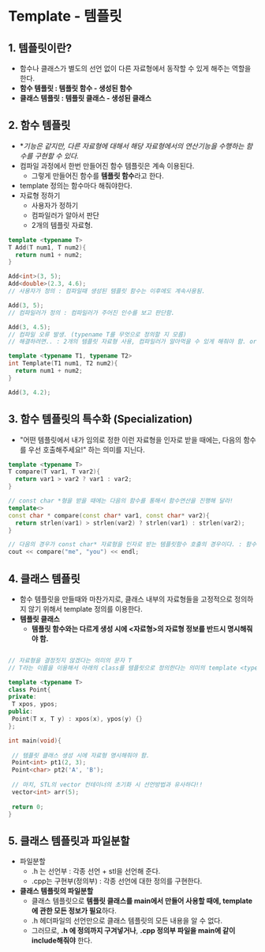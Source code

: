 # Template - 템플릿

## 1.  템플릿이란?
  - 함수나 클래스가 별도의 선언 없이 다른 자료형에서 동작할 수 있게 해주는 역할을 한다.
  - **함수 템플릿 : 템플릿 함수 - 생성된 함수**
  - **클래스 템플릿 : 템플릿 클래스 - 생성된 클래스**

## 2. 함수 템플릿
  - **기능은 같지만, 다른 자료형에 대해서 해당 자료형에서의 연산기능을 수행하는 함수를 구현할 수 있다.*
  - 컴파일 과정에서 한번 만들어진 함수 템플릿은 계속 이용된다.
    - 그렇게 만들어진 함수를 **템플릿 함수**라고 한다.
  - template 정의는 함수마다 해줘야한다.
  - 자료형 정하기
    - 사용자가 정하기
    - 컴파일러가 알아서 판단
    - 2개의 템플릿 자료형.
```cpp
template <typename T>
T Add(T num1, T num2){
  return num1 + num2;
}

Add<int>(3, 5);
Add<double>(2.3, 4.6);
// 사용자가 정의 : 컴파일때 생성된 템플릿 함수는 이후에도 계속사용됨.

Add(3, 5);
// 컴파일러가 정의 : 컴파일러가 주어진 인수를 보고 판단함.

Add(3, 4.5);
// 컴파일 오류 발생. (typename T를 무엇으로 정의할 지 모름)
// 해결하려면.. : 2개의 템플릿 자료형 사용, 컴파일러가 알아먹을 수 있게 해줘야 함. or 1개의 템플릿 자료형 사용, 사용자가 템플릿 자료형 정의

template <typename T1, typename T2>
int Template(T1 num1, T2 num2){
  return num1 + num2;
}

Add(3, 4.2);
```

## 3. 함수 템플릿의 특수화 (Specialization)
  - "어떤 템플릿에서 내가 임의로 정한 이런 자료형을 인자로 받을 때에는, 다음의 함수를 우선 호출해주세요!" 하는 의미를 지닌다.
  
```cpp
template <typename T>
T compare(T var1, T var2){
  return var1 > var2 ? var1 : var2;
}

// const char *형을 받을 때에는 다음의 함수를 통해서 함수연산을 진행해 달라!
template<>
const char * compare(const char* var1, const char* var2){
  return strlen(var1) > strlen(var2) ? strlen(var1) : strlen(var2);
}

// 다음의 경우가 const char* 자료형을 인자로 받는 템플릿함수 호출의 경우이다. : 함수 템플릿의 특수화가 적용된다.
cout << compare("me", "you") << endl;

```
  
## 4. 클래스 템플릿
  - 함수 템플릿을 만들때와 마찬가지로, 클래스 내부의 자료형들을 고정적으로 정의하지 않기 위해서 template <typename T> 정의를 이용한다.
  - **템플릿 클래스**
    - **템플릿 함수와는 다르게 생성 시에 <자료형>의 자료형 정보를 반드시 명시해줘야 함.**
  
 ```cpp 
 
// 자료형을 결정짓지 않겠다는 의미의 문자 T
// T라는 이름을 이용해서 아래의 class를 템플릿으로 정의한다는 의미의 template <typename T>

template <typename T> 
class Point{
private:
  T xpos, ypos;
public:
  Point(T x, T y) : xpos(x), ypos(y) {}
};

int main(void){
  
  // 템플릿 클래스 생성 시에 자료형 명시해줘야 함.
  Point<int> pt1(2, 3);
  Point<char> pt2('A', 'B');
  
  // 마치, STL의 vector 컨테이너의 초기화 시 선언방법과 유사하다!!
  vector<int> arr(5);
  
  return 0;
}
 ```

## 5. 클래스 템플릿과 파일분할
  - 파일분할
    - .h 는 선언부 : 각종 선언 + stl을 선언해 준다.
    - .cpp는 구현부(정의부) : 각종 선언에 대한 정의를 구현한다.
  - **클래스 템플릿의 파일분할**
    - 클래스 템플릿으로 **템플릿 클래스를 main에서 만들어 사용할 때에, template에 관한 모든 정보가 필요**하다.
    - .h 헤더파일의 선언만으로 클래스 템플릿의 모든 내용을 알 수 없다.
    - 그러므로, **.h 에 정의까지 구겨넣거나**, **.cpp 정의부 파일을 main에 같이 include해줘야** 한다.
 